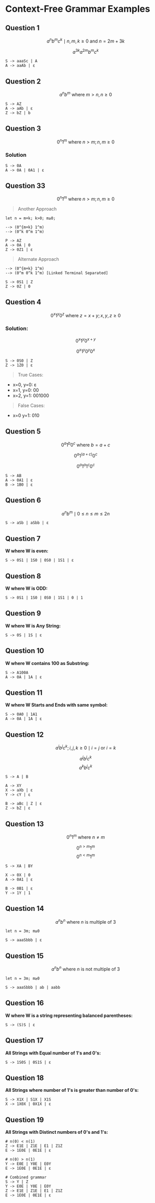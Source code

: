 # Context-Free Grammar Examples

## Question 1

$$a^n b^m c^k \mid n,m,k \geq 0 \text{ and } n = 2m + 3k$$

$$a^{3k} a^{2m} b^m c^k$$

```bnf
S -> aaaSc | A
A -> aaAb | ε
```

## Question 2

$$a^n b^m \text{ where } m > n, n \geq 0$$

```bnf
S -> AZ
A -> aAb | ε
Z -> bZ | b
```

## Question 3

$$0^n 1^m \text{ where } n > m; n,m \geq 0$$

### Solution

```bnf
S -> 0A
A -> 0A | 0A1 | ε
```

## Question 33

$$0^n 1^m \text{ where } n > m; n,m \geq 0$$

> Another Approach

```bnf
let n = m+k; k>0; m≥0;

--> (0^{m+k} 1^m)
--> (0^k 0^m 1^m)

P -> AZ
A -> 0A | 0
Z -> 0Z1 | ε
```

> Alternate Approach

```bnf
--> (0^{m+k} 1^m)
--> (0^m 0^k 1^m) [Linked Terminal Separated]

S -> 0S1 | Z
Z -> 0Z | 0
```

## Question 4

$$0^x 1^y 0^z \text{ where } z = x+y; x,y,z \geq 0$$

### Solution:

$$0^x 1^y 0^{x+y}$$

$$0^x 1^y 0^y 0^x$$

```bnf
S -> 0S0 | Z
Z -> 1Z0 | ε
```

> True Cases:
- x=0, y=0: ε
- x=1, y=0: 00
- x=2, y=1: 001000

> False Cases:
- x=0 y=1: 010

## Question 5

$$0^a 1^b 0^c \text{ where } b = a+c$$

$$0^a 1^{(a+c)} 0^c$$

$$0^a 1^a 1^c 0^c$$

```bnf
S -> AB
A -> 0A1 | ε
B -> 1B0 | ε
```

## Question 6

$$a^n b^m \mid 0 \leq n \leq m \leq 2n$$

```bnf
S -> aSb | aSbb | ε
```

## Question 7

**W where W is even:**

```bnf
S -> 0S1 | 1S0 | 0S0 | 1S1 | ε
```

## Question 8

**W where W is ODD:**

```bnf
S -> 0S1 | 1S0 | 0S0 | 1S1 | 0 | 1
```

## Question 9

**W where W is Any String:**

```bnf
S -> 0S | 1S | ε
```

## Question 10

**W where W contains 100 as Substring:**

```bnf
S -> A100A
A -> 0A | 1A | ε
```

## Question 11

**W where W Starts and Ends with same symbol:**

```bnf
S -> 0A0 | 1A1
A -> 0A | 1A | ε
```

## Question 12

$$a^i b^j c^k; i,j,k \geq 0 \mid i = j \text{ or } i = k$$

$$a^j b^j c^k$$
$$a^k b^j c^k$$

```bnf
S -> A | B

A -> XY
X -> aXb | ε
Y -> cY | ε

B -> aBc | Z | ε
Z -> bZ | ε
```

## Question 13

$$0^n 1^m \text{ where } n \neq m$$

$$0^{n>m} 1^m$$
$$0^{n<m} 1^m$$

```bnf
S -> XA | BY

X -> 0X | 0
A -> 0A1 | ε

B -> 0B1 | ε
Y -> 1Y | 1
```

## Question 14

$$a^n b^n \text{ where } n \text{ is multiple of } 3$$

```bnf
let n = 3m; m≥0

S -> aaaSbbb | ε
```

## Question 15

$$a^n b^n \text{ where } n \text{ is not multiple of } 3$$

```bnf
let n = 3m; m≥0

S -> aaaSbbb | ab | aabb
```

## Question 16

**W where W is a string representing balanced parentheses:**

```bnf
S -> (S)S | ε
```

## Question 17

**All Strings with Equal number of 1's and 0's:**

```bnf
S -> 1S0S | 0S1S | ε
```

## Question 18

**All Strings where number of 1's is greater than number of 0's:**

```bnf
S -> X1X | S1X | X1S
X -> 1X0X | 0X1X | ε
```

## Question 19

**All Strings with Distinct numbers of 0's and 1's:**

```text
# n(0) < n(1)
Z -> E1E | Z1E | E1 | Z1Z
E -> 1E0E | 0E1E | ε

# n(0) > n(1)
Y -> E0E | Y0E | E0Y
E -> 1E0E | 0E1E | ε

# Combined grammar
S -> Y | Z
Y -> E0E | Y0E | E0Y
Z -> E1E | Z1E | E1 | Z1Z
E -> 1E0E | 0E1E | ε
```

